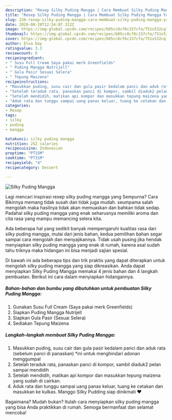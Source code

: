 ```yaml
---
description: "Resep Silky Puding Mangga | Cara Membuat Silky Puding Mangga Yang Enak dan Simpel"
title: "Resep Silky Puding Mangga | Cara Membuat Silky Puding Mangga Yang Enak dan Simpel"
slug: 226-resep-silky-puding-mangga-cara-membuat-silky-puding-mangga-yang-enak-dan-simpel
date: 2020-08-20T12:54:07.312Z
image: https://img-global.cpcdn.com/recipes/b05cc8cf6c157cfa/751x532cq70/silky-puding-mangga-foto-resep-utama.jpg
thumbnail: https://img-global.cpcdn.com/recipes/b05cc8cf6c157cfa/751x532cq70/silky-puding-mangga-foto-resep-utama.jpg
cover: https://img-global.cpcdn.com/recipes/b05cc8cf6c157cfa/751x532cq70/silky-puding-mangga-foto-resep-utama.jpg
author: Elva Day
ratingvalue: 3.3
reviewcount: 6
recipeingredient:
- " Susu Full Cream Saya pakai merk Greenfields"
- " Puding Mangga Nutrijell"
- " Gula Pasir Sesuai Selera"
- " Tepung Maizena"
recipeinstructions:
- "Masukkan puding, susu cair dan gula pasir kedalam panci dan aduk rata (sebelum panci di panaskan) *ini untuk menghindari adonan menggumpal"
- "Setelah teraduk rata, panaskan panci di kompor, sambil diaduk2 pelan sampai mendidih"
- "Setelah mendidih, matikan api kompor dan masukkan tepung maizena yang sudah di cairkan."
- "Aduk rata dan tunggu sampai uang panas keluar, tuang ke cetakan dan masukkan ke kulkas. Manggo Silky Pudding siap dinikmati ❤"
categories:
- Resep
tags:
- silky
- puding
- mangga

katakunci: silky puding mangga 
nutrition: 252 calories
recipecuisine: Indonesian
preptime: "PT15M"
cooktime: "PT31M"
recipeyield: "4"
recipecategory: Dessert

---
```



![Silky Puding Mangga](https://img-global.cpcdn.com/recipes/b05cc8cf6c157cfa/751x532cq70/silky-puding-mangga-foto-resep-utama.jpg)

Lagi mencari inspirasi resep silky puding mangga yang Sempurna? Cara Bikinnya memang tidak susah dan tidak juga mudah. seumpama salah mengolah maka hasilnya tidak akan memuaskan dan bahkan tidak sedap. Padahal silky puding mangga yang enak seharusnya memiliki aroma dan cita rasa yang mampu memancing selera kita.



Ada beberapa hal yang sedikit banyak mempengaruhi kualitas rasa dari silky puding mangga, mulai dari jenis bahan, kedua pemilihan bahan segar sampai cara mengolah dan menyajikannya. Tidak usah pusing jika hendak menyiapkan silky puding mangga yang enak di rumah, karena asal sudah tahu triknya maka hidangan ini bisa menjadi sajian spesial.


Di bawah ini ada beberapa tips dan trik praktis yang dapat diterapkan untuk mengolah silky puding mangga yang siap dikreasikan. Anda dapat menyiapkan Silky Puding Mangga memakai 4 jenis bahan dan 4 langkah pembuatan. Berikut ini cara dalam menyiapkan hidangannya.

<!--inarticleads1-->

##### Bahan-bahan dan bumbu yang dibutuhkan untuk pembuatan Silky Puding Mangga:

1. Gunakan  Susu Full Cream (Saya pakai merk Greenfields)
1. Siapkan  Puding Mangga Nutrijell
1. Siapkan  Gula Pasir (Sesuai Selera)
1. Sediakan  Tepung Maizena




<!--inarticleads2-->

##### Langkah-langkah membuat Silky Puding Mangga:

1. Masukkan puding, susu cair dan gula pasir kedalam panci dan aduk rata (sebelum panci di panaskan) *ini untuk menghindari adonan menggumpal
1. Setelah teraduk rata, panaskan panci di kompor, sambil diaduk2 pelan sampai mendidih
1. Setelah mendidih, matikan api kompor dan masukkan tepung maizena yang sudah di cairkan.
1. Aduk rata dan tunggu sampai uang panas keluar, tuang ke cetakan dan masukkan ke kulkas. Manggo Silky Pudding siap dinikmati ❤




Bagaimana? Mudah bukan? Itulah cara menyiapkan silky puding mangga yang bisa Anda praktikkan di rumah. Semoga bermanfaat dan selamat mencoba!
